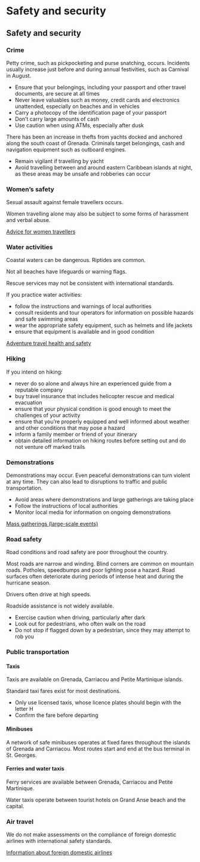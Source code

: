 # Safety and security

## Safety and security

### Crime

Petty crime, such as pickpocketing and purse snatching, occurs. Incidents usually increase just before and during annual festivities, such as Carnival in August.

* Ensure that your belongings, including your passport and other travel documents, are secure at all times
* Never leave valuables such as money, credit cards and electronics unattended, especially on beaches and in vehicles
* Carry a photocopy of the identification page of your passport
* Don’t carry large amounts of cash
* Use caution when using ATMs, especially after dusk

There has been an increase in thefts from yachts docked and anchored along the south coast of Grenada. Criminals target belongings, cash and navigation equipment such as outboard engines.

* Remain vigilant if travelling by yacht
* Avoid travelling between and around eastern Caribbean islands at night, as these areas may be unsafe and robberies can occur

### Women’s safety

Sexual assault against female travellers occurs.

Women travelling alone may also be subject to some forms of harassment and verbal abuse.

[Advice for women travellers](https://travel.gc.ca/travelling/health-safety/advice-for-women-travellers "Advice for women travellers")

### Water activities

Coastal waters can be dangerous. Riptides are common.

Not all beaches have lifeguards or warning flags.

Rescue services may not be consistent with international standards.

If you practice water activities:

* follow the instructions and warnings of local authorities
* consult residents and tour operators for information on possible hazards and safe swimming areas
* wear the appropriate safety equipment, such as helmets and life jackets
* ensure that equipment is available and in good condition

[Adventure travel health and safety](https://travel.gc.ca/travelling/health-safety/adventure-travellers)

### Hiking

If you intend on hiking:

* never do so alone and always hire an experienced guide from a reputable company
* buy travel insurance that includes helicopter rescue and medical evacuation
* ensure that your physical condition is good enough to meet the challenges of your activity
* ensure that you’re properly equipped and well informed about weather and other conditions that may pose a hazard
* inform a family member or friend of your itinerary
* obtain detailed information on hiking routes before setting out and do not venture off marked trails

### Demonstrations

Demonstrations may occur. Even peaceful demonstrations can turn violent at any time. They can also lead to disruptions to traffic and public transportation.

* Avoid areas where demonstrations and large gatherings are taking place
* Follow the instructions of local authorities
* Monitor local media for information on ongoing demonstrations

[Mass gatherings (large-scale events)](https://travel.gc.ca/travelling/health-safety/mass-gatherings)

### Road safety

Road conditions and road safety are poor throughout the country.

Most roads are narrow and winding. Blind corners are common on mountain roads. Potholes, speedbumps and poor lighting pose a hazard. Road surfaces often deteriorate during periods of intense heat and during the hurricane season.

Drivers often drive at high speeds.

Roadside assistance is not widely available.

* Exercise caution when driving, particularly after dark
* Look out for pedestrians, who often walk on the road
* Do not stop if flagged down by a pedestrian, since they may attempt to rob you

### Public transportation

#### Taxis

Taxis are available on Grenada, Carriacou and Petite Martinique islands.

Standard taxi fares exist for most destinations.

* Only use licensed taxis, whose licence plates should begin with the letter H
* Confirm the fare before departing

#### Minibuses

A network of safe minibuses operates at fixed fares throughout the islands of Grenada and Carriacou. Most routes start and end at the bus terminal in St. Georges.

#### Ferries and water taxis

Ferry services are available between Grenada, Carriacou and Petite Martinique.

Water taxis operate between tourist hotels on Grand Anse beach and the capital.

### Air travel

We do not make assessments on the compliance of foreign domestic airlines with international safety standards.

[Information about foreign domestic airlines](https://travel.gc.ca/air/in-flight-safety#other)